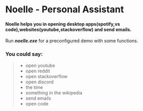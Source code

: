# Noelle - Personal Assistant

#### Noelle helps you in opening desktop apps(spotify,vs code),websites(youtube,stackoverflow) and send emails.

Run _**noelle.exe**_ for a preconfigured demo with some functions.

### You could say:

> - open youtube
> - open reddit
> - open stackoverflow
> - open discord
> - the time
> - something in the wikipedia
> - send emails
> - open code